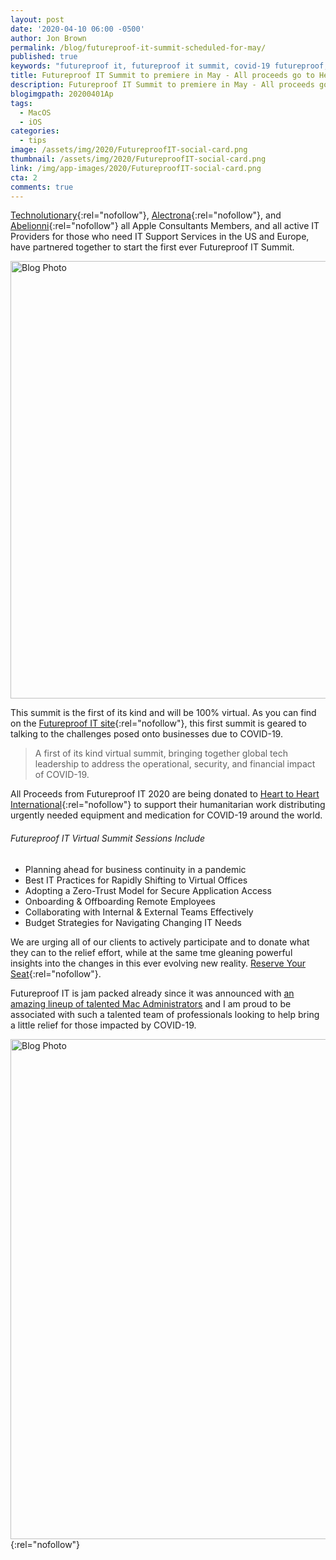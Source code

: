 ```yaml
---
layout: post
date: '2020-04-10 06:00 -0500'
author: Jon Brown
permalink: /blog/futureproof-it-summit-scheduled-for-may/
published: true
keywords: "futureproof it, futureproof it summit, covid-19 futureproof, covid-19 donation summit, online summit, technolutionary summit, alectrona summit, astbelionni summit"
title: Futureproof IT Summit to premiere in May - All proceeds go to Heart to Heart International
description: Futureproof IT Summit to premiere in May - All proceeds go to Heart to Heart International
blogimgpath: 20200401Ap
tags:
  - MacOS
  - iOS
categories:
  - tips
image: /assets/img/2020/FutureproofIT-social-card.png
thumbnail: /assets/img/2020/FutureproofIT-social-card.png
link: /img/app-images/2020/FutureproofIT-social-card.png
cta: 2
comments: true
---
```

[Technolutionary](https://www.technolutionary.com/){:rel="nofollow"}, [Alectrona](https://www.alectrona.com/){:rel="nofollow"}, and [Abelionni](https://www.abelionni.com/en/){:rel="nofollow"} all Apple Consultants Members, and all active IT Providers for those who need IT Support Services in the US and Europe, have partnered together to start the first ever Futureproof IT Summit. 

<img alt="Blog Photo" src="{{ site.site_cdn }}/assets/img/blog/2020/20200401Ap/futureproof-partners.png" class="img-fluid rounded m-2" width="700" />

This summit is the first of its kind and will be 100% virtual. As you can find on the [Futureproof IT site](https://www.futureproofit.org/){:rel="nofollow"}, this first summit is geared to talking to the challenges posed onto businesses due to COVID-19.

> A first of its kind virtual summit, bringing together global tech leadership to address the operational, security, and financial impact of COVID-19.

All Proceeds from Futureproof IT 2020 are being donated to [Heart to Heart International](https://www.hearttoheart.org/){:rel="nofollow"} to support their humanitarian work distributing urgently needed equipment and medication for COVID-19 around the world.


###### Futureproof IT Virtual Summit Sessions Include

-   Planning ahead for business continuity in a pandemic
-   Best IT Practices for Rapidly Shifting to Virtual Offices
-   Adopting a Zero-Trust Model for Secure Application Access
-   Onboarding & Offboarding Remote Employees
-   Collaborating with Internal & External Teams Effectively
-   Budget Strategies for Navigating Changing IT Needs


We are urging all of our clients to actively participate and to donate what they can to the relief effort, while at the same tme gleaning powerful insights into the changes in this ever evolving new reality. [Reserve Your Seat](https://www.eventbrite.com/e/futureproof-it-virtual-summit-tickets-101282113528){:rel="nofollow"}.

Futureproof IT is jam packed already since it was announced with [an amazing lineup of talented Mac Administrators](https://www.futureproofit.org/speakers) and I am proud to be associated with such a talented team of professionals looking to help bring a little relief for those impacted by COVID-19. 

[<img alt="Blog Photo" src="{{ site.site_cdn }}/assets/img/blog/2020/20200401Ap/register-futureproofit.png" class="img-fluid rounded m-2" width="800" />](https://www.eventbrite.com/e/futureproof-it-virtual-summit-tickets-101282113528){:rel="nofollow"}